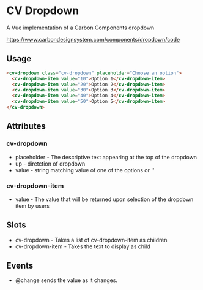 # CV Dropdown

A Vue implementation of a Carbon Components dropdown

https://www.carbondesignsystem.com/components/dropdown/code

## Usage

```html
<cv-dropdown class="cv-dropdown" placeholder="Choose an option">
  <cv-dropdown-item value="10">Option 1</cv-dropdown-item>
  <cv-dropdown-item value="20">Option 2</cv-dropdown-item>
  <cv-dropdown-item value="30">Option 3</cv-dropdown-item>
  <cv-dropdown-item value="40">Option 4</cv-dropdown-item>
  <cv-dropdown-item value="50">Option 5</cv-dropdown-item>
</cv-dropdown>
```

## Attributes

### cv-dropdown

- placeholder - The descriptive text appearing at the top of the dropdown
- up - diretction of dropdown
- value - string matching value of one of the options or ''

### cv-dropdown-item

- value - The value that will be returned upon selection of the dropdown item by users

## Slots

- cv-dropdown - Takes a list of cv-dropdown-item as children
- cv-dropdown-item - Takes the text to display as child

## Events

- @change sends the value as it changes.
